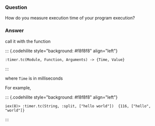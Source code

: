 ### Question
How do you measure execution time of your program execution?


### Answer
call it with the function

::: {.codehilite style="background: #f8f8f8" align="left"}
``` {style="line-height: 125%"}
:timer.tc(Module, Function, Arguments) -> {Time, Value} 
```
:::

where `Time` is in milliseconds

For example,

::: {.codehilite style="background: #f8f8f8" align="left"}
``` {style="line-height: 125%"}
iex(8)> :timer.tc(String, :split, ["hello world"])  {116, ["hello", "world"]} 
```
:::


